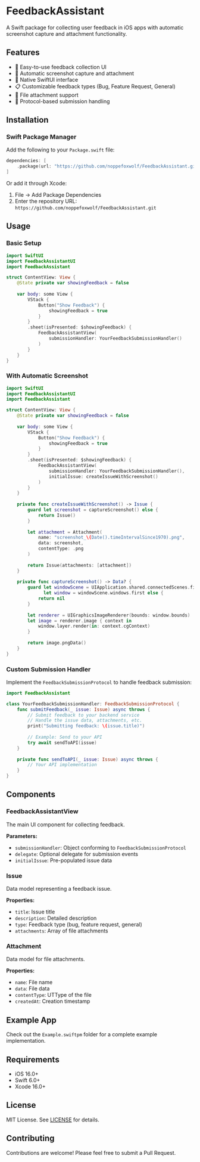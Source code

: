 # FeedbackAssistant

A Swift package for collecting user feedback in iOS apps with automatic screenshot capture and attachment functionality.

## Features

- 📝 Easy-to-use feedback collection UI
- 📸 Automatic screenshot capture and attachment
- 🎨 Native SwiftUI interface
- 📋 Customizable feedback types (Bug, Feature Request, General)
- 📎 File attachment support
- 🔌 Protocol-based submission handling

## Installation

### Swift Package Manager

Add the following to your `Package.swift` file:

```swift
dependencies: [
    .package(url: "https://github.com/noppefoxwolf/FeedbackAssistant.git", from: "1.0.0")
]
```

Or add it through Xcode:
1. File → Add Package Dependencies
2. Enter the repository URL: `https://github.com/noppefoxwolf/FeedbackAssistant.git`

## Usage

### Basic Setup

```swift
import SwiftUI
import FeedbackAssistantUI
import FeedbackAssistant

struct ContentView: View {
    @State private var showingFeedback = false
    
    var body: some View {
        VStack {
            Button("Show Feedback") {
                showingFeedback = true
            }
        }
        .sheet(isPresented: $showingFeedback) {
            FeedbackAssistantView(
                submissionHandler: YourFeedbackSubmissionHandler()
            )
        }
    }
}
```

### With Automatic Screenshot

```swift
import SwiftUI
import FeedbackAssistantUI
import FeedbackAssistant

struct ContentView: View {
    @State private var showingFeedback = false
    
    var body: some View {
        VStack {
            Button("Show Feedback") {
                showingFeedback = true
            }
        }
        .sheet(isPresented: $showingFeedback) {
            FeedbackAssistantView(
                submissionHandler: YourFeedbackSubmissionHandler(),
                initialIssue: createIssueWithScreenshot()
            )
        }
    }
    
    private func createIssueWithScreenshot() -> Issue {
        guard let screenshot = captureScreenshot() else {
            return Issue()
        }
        
        let attachment = Attachment(
            name: "screenshot_\(Date().timeIntervalSince1970).png",
            data: screenshot,
            contentType: .png
        )
        
        return Issue(attachments: [attachment])
    }
    
    private func captureScreenshot() -> Data? {
        guard let windowScene = UIApplication.shared.connectedScenes.first as? UIWindowScene,
              let window = windowScene.windows.first else {
            return nil
        }
        
        let renderer = UIGraphicsImageRenderer(bounds: window.bounds)
        let image = renderer.image { context in
            window.layer.render(in: context.cgContext)
        }
        
        return image.pngData()
    }
}
```

### Custom Submission Handler

Implement the `FeedbackSubmissionProtocol` to handle feedback submission:

```swift
import FeedbackAssistant

class YourFeedbackSubmissionHandler: FeedbackSubmissionProtocol {
    func submitFeedback(_ issue: Issue) async throws {
        // Submit feedback to your backend service
        // Handle the issue data, attachments, etc.
        print("Submitting feedback: \(issue.title)")
        
        // Example: Send to your API
        try await sendToAPI(issue)
    }
    
    private func sendToAPI(_ issue: Issue) async throws {
        // Your API implementation
    }
}
```

## Components

### FeedbackAssistantView

The main UI component for collecting feedback.

**Parameters:**
- `submissionHandler`: Object conforming to `FeedbackSubmissionProtocol`
- `delegate`: Optional delegate for submission events
- `initialIssue`: Pre-populated issue data

### Issue

Data model representing a feedback issue.

**Properties:**
- `title`: Issue title
- `description`: Detailed description
- `type`: Feedback type (bug, feature request, general)
- `attachments`: Array of file attachments

### Attachment

Data model for file attachments.

**Properties:**
- `name`: File name
- `data`: File data
- `contentType`: UTType of the file
- `createdAt`: Creation timestamp

## Example App

Check out the `Example.swiftpm` folder for a complete example implementation.

## Requirements

- iOS 16.0+
- Swift 6.0+
- Xcode 16.0+

## License

MIT License. See [LICENSE](LICENSE) for details.

## Contributing

Contributions are welcome! Please feel free to submit a Pull Request.